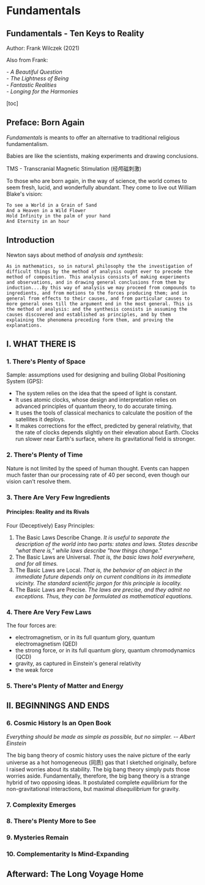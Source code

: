 # Fundamentals

## Fundamentals - Ten Keys to Reality

Author: Frank Wilczek \(2021\)

Also from Frank:

_- A Beautiful Question_  
_- The Lightness of Being_  
_- Fantastic Realities_  
_- Longing for the Harmonies_

\[toc\]

## Preface: Born Again

_Fundamentals_ is meants to offer an alternative to traditional religious fundamentalism.

Babies are like the scientists, making experiments and drawing conclusions.

TMS - Transcranial Magnetic Stimulation \(经颅磁刺激\)

To those who are born again, in the way of science, the world comes to seem fresh, lucid, and wonderfully abundant. They come to live out William Blake's vision:

```text
To see a World in a Grain of Sand
And a Heaven in a Wild Flower
Hold Infinity in the palm of your hand
And Eternity in an hour
```

## Introduction

Newton says about method of _analysis and synthesis_:

```text
As in mathematics, so in natural philosophy the the investigation of difficult things by the method of analysis ought ever to precede the method of composition. This analysis consists of making experiments and observations, and in drawing general conclusions from them by induction....By this way of analysis we may proceed from compounds to ingredients, and from motions to the forces producing them; and in general from effects to their causes, and from particular causes to more general ones till the argument end in the most general. This is the method of analysis: and the synthesis consists in assuming the causes discovered and established as principles, and by them explaining the phenomena preceding form them, and proving the explanations.
```

## I. WHAT THERE IS

### 1. There's Plenty of Space

Sample: assumptions used for designing and builing Global Positioning System \(GPS\):

* The system relies on the idea that the speed of light is constant.
* It uses atomic clocks, whose design and interpretation relies on advanced principles of quantum theory, to do accurate timing.
* It uses the tools of classical mechanics to calculate the position of the satellites it deploys.
* It makes corrections for the effect, predicted by general relativity, that the rate of clocks depends slightly on their elevation about Earth. Clocks run slower near Earth's surface, where its gravitational field is stronger.

### 2. There's Plenty of Time

Nature is not limited by the speed of human thought. Events can happen much faster than our processing rate of 40 per second, even though our vision can't resolve them.

### 3. There Are Very Few Ingredients

#### Principles: Reality and its Rivals

Four \(Deceptively\) Easy Principles:

1. The Basic Laws Describe Change. _It is useful to separate the description of the world into two parts: states and laws. States describe "what there is," while laws describe "how things change."_
2. The Basic Laws are Universal. _That is, the basic laws hold everywhere, and for all times._
3. The Basic Laws are Local. _That is, the behavior of an object in the immediate future depends only on current conditions in its immediate vicinity. The standard scientific jargon for this principle is locality._
4. The Basic Laws are Precise. _The laws are precise, and they admit no exceptions. Thus, they can be formulated as mathematical equations._

### 4. There Are Very Few Laws

The four forces are:

* electromagnetism, or in its full quantum glory, quantum electromagnetism \(QED\)
* the strong force, or in its full quantum glory, quantum chromodynamics \(QCD\)
* gravity, as captured in Einstein's general relativity
* the weak force

### 5. There's Plenty of Matter and Energy

## II. BEGINNINGS AND ENDS

### 6. Cosmic History Is an Open Book

_Everything should be made as simple as possible, but no simpler. -- Albert Einstein_

The big bang theory of cosmic history uses the naive picture of the early universe as a hot homogeneous \(同质\) gas that I sketched originally, before I raised worries about its stability. The big bang theory simply puts those worries aside. Fundamentally, therefore, the big bang theory is a strange hybrid of two opposing ideas. It postulated complete _equilibrium_ for the non-gravitational interactions, but maximal _disequilibrium_ for gravity.

### 7. Complexity Emerges

### 8. There's Plenty More to See

### 9. Mysteries Remain

### 10. Complementarity Is Mind-Expanding

## Afterward: The Long Voyage Home

